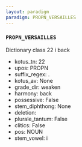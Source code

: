 ```yaml
---
layout: paradigm
paradigm: PROPN_VERSAILLES
---
```

### ` PROPN_VERSAILLES `

Dictionary class 22 i back
* kotus_tn: 22
* upos: PROPN
* suffix_regex: .
* kotus_av: None
* grade_dir: weaken
* harmony: back
* possessive: False
* stem_diphthong: None
* deletion: 
* plurale_tantum: False
* clitics: False
* pos: NOUN
* stem_vowel: i
